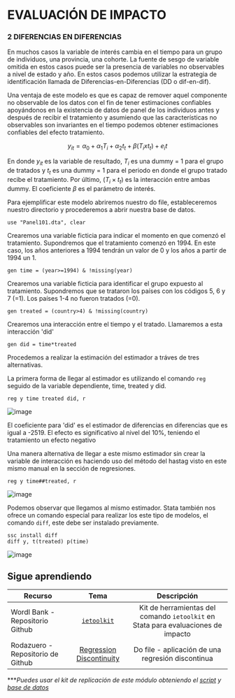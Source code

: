 # EVALUACIÓN DE IMPACTO

### 2 DIFERENCIAS EN DIFERENCIAS

En muchos casos la variable de interés cambia en el tiempo para un grupo de individuos, una provincia, una cohorte. La fuente de sesgo de variable omitida en estos casos puede ser la
presencia de variables no observables a nivel de estado y año. En estos casos podemos utilizar la estrategia de identificación llamada de Diferencias-en-Diferencias (DD o dif-en-dif). 

Una ventaja de este modelo es que es capaz de remover aquel componente no observable de los datos con el fin de tener estimaciones confiables apoyándonos en la existencia de datos de panel de los individuos antes y después de recibir el tratamiento y asumiendo que las características no observables son invariantes en el tiempo podemos obtener estimaciones confiables del efecto tratamiento. 

$$y_{it}=\alpha_0+\alpha_1T_i+\alpha_2t_t+\beta(T_ixt_t)+e_it$$

En donde $y_{it}$ es la variable de resultado, $T_i$ es una dummy = 1 para el grupo de tratados
y $t_t$ es una dummy = 1 para el periodo en donde el grupo tratado recibe el tratamiento.
Por último, $(T_i × t_t)$ es la interacción entre ambas dummy. El coeficiente $\beta$ es el parámetro de interés.

Para ejemplificar este modelo abriremos nuestro do file, estableceremos nuestro directorio y procederemos a abrir nuestra base de datos.

```
use "Panel101.dta", clear
```

Crearemos una variable ficticia para indicar el momento en que comenzó el tratamiento. Supondremos que el tratamiento comenzó en 1994. En este caso, los años anteriores a 1994 tendrán un valor de 0 y los años a partir de 1994 un 1.

```
gen time = (year>=1994) & !missing(year)
```

Crearemos una variable ficticia para identificar el grupo expuesto al tratamiento. Supondremos que se trataron los países con los códigos 5, 6 y 7 (=1). Los países 1-4 no fueron tratados (=0).

```
gen treated = (country>4) & !missing(country)
```

Crearemos una interacción entre el tiempo y el tratado. Llamaremos a esta interacción 'did'

```
gen did = time*treated
```

Procedemos a realizar la estimación del estimador a tráves de tres alternativas.

La primera forma de llegar al estimador es utilizando el comando `reg` seguido de la variable dependiente, time, treated y did.

```
reg y time treated did, r
```

![image](https://user-images.githubusercontent.com/128189216/229003236-afbb7788-3920-4388-bd86-9bc4ef31f3ed.png)

El coeficiente para 'did' es el estimador de diferencias en diferencias que es igual a -2519. El efecto es significativo al nivel del 10%, teniendo el tratamiento un efecto negativo

Una manera alternativa de llegar a este mismo estimador sin crear la variable de interacción es haciendo uso del método del hastag visto en este mismo manual en la sección de regresiones. 

```
reg y time##treated, r
```
![image](https://user-images.githubusercontent.com/128189216/229003406-d1e6400c-7faa-45b6-81c2-241a4eb096fc.png)

Podemos observar que llegamos al mismo estimador. Stata también nos ofrece un comando especial para realizar los este tipo de modelos, el comando `diff`, este debe ser instalado previamente.

```
ssc install diff
diff y, t(treated) p(time)
```
![image](https://user-images.githubusercontent.com/128189216/229003551-c3c89805-33da-4272-88a4-30aa0eccb3eb.png)
 


## Sigue aprendiendo
| Recurso  | Tema | Descripción |
| ------------- |:-------------:|:-------------:|
| Wordl Bank - Repositorio Github | [`ietoolkit`](https://github.com/worldbank/ietoolkit "`ietoolkit`") | Kit de herramientas del comando `ietoolkit` en Stata para evaluaciones de impacto |
| Rodazuero - Repositorio de Github | [Regression Discontinuity](https://github.com/rodazuero/samplecode/blob/master/Stata/Practical%20Guide%20for%20Impact%20Evaluation/Regression%20Discontinuity/discontinuity_do-file.do "Regression Discontinuity") | Do file - aplicación de una regresión discontinua |


****Puedes usar el kit de replicación de este módulo obteniendo el [script](https://github.com/EconPUCP/Stata/blob/main/_An%C3%A1lisis/Scripts/Modelos%20de%20Evaluaci%C3%B3n%20de%20Impacto/2_Dif_in_dif.do "script") y [base de datos](https://github.com/EconPUCP/Stata/tree/main/_An%C3%A1lisis/Data/Modelos%20de%20Evaluaci%C3%B3n%20de%20Impacto "base de datos")* 
